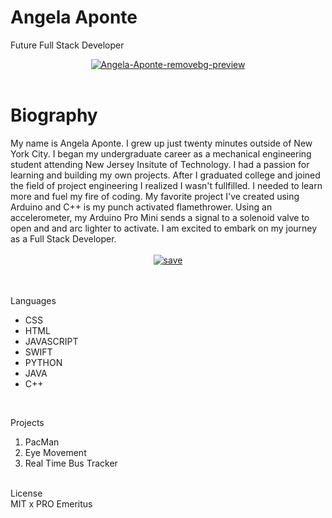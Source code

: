 # Angela Aponte
Future Full Stack Developer<br>
<DIV align="center">
   
<a href="https://ibb.co/jLpvyCF"><img src="https://i.ibb.co/Bg1VyhR/Angela-Aponte-removebg-preview.png" alt="Angela-Aponte-removebg-preview" border="0"></a><br /><br />

<body>
   <DIV align="left">
   <h1> Biography <br> </h1>
     <p1>
My name is Angela Aponte. I grew up just twenty minutes outside of New York City. I began my undergraduate career as a mechanical engineering student attending New Jersey Insitute of Technology. I had a passion for learning and building my own projects. After I graduated college and joined the field of project engineering I realized I wasn't fullfilled. I needed to learn more and fuel my fire of coding. My favorite project I've created using Arduino and C++ is my punch activated flamethrower. Using an accelerometer, my Arduino Pro Mini sends a signal to a solenoid valve to open and and arc lighter to activate. I am excited to embark on my journey as a Full Stack Developer.</p1>

  
<link rel="stylesheet" type="text/css" href="styles/style.css"/>

<DIV align="center">

<br>
<a href="https://imgbb.com/"><img src="https://i.ibb.co/Cmz8wX5/save.png" alt="save" border="0"></a><br /><br />
<br>
   
<DIV align="left">
   
Languages
   
- CSS <br>
- HTML <br>
- JAVASCRIPT <br>
- SWIFT <br>
- PYTHON <br>
- JAVA <br>
- C++ <br>
<br>

Projects 
<br>
1. PacMan <br>
2. Eye Movement <br>
3. Real Time Bus Tracker <br>
   <br>

   
 License <br>
   MIT x PRO Emeritus 


